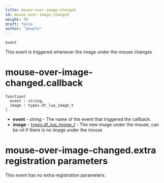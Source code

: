 ```yaml
---
title: mouse-over-image-changed
id: mouse-over-image-changed
weight: 90
draft: false
author: "people"
---
```


`event`

This event is triggered whenever the image under the mouse changes

# mouse-over-image-changed.callback

```
function(
  event : string,
  image : types.dt_lua_image_t
)
```

* **event** - _string_ - The name of the event that triggered the callback.
* **image** - _[types.dt_lua_image_t](../types/dt_lua_image_t)_ - The new image under the mouse, can be nil if there is no image under the mouse

# mouse-over-image-changed.extra registration parameters

This event has no extra registration parameters.

